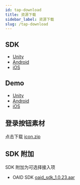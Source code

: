 ```yaml
---
id: tap-download
title: 资源下载
sidebar_label: 资源下载
slug: /tap-download
---
```


## SDK

- [Unity](https://github.com/taptap/TapSDK-Unity/releases)
- [Android](https://github.com/taptap/TapSDK-Android/releases)
- [iOS](https://github.com/taptap/TapSDK-iOS/releases)

## Demo

- [Unity](https://github.com/taptap/TapSDK-Unity-Demo)
- [Android](https://github.com/taptap/TapSDK-Android)
- [iOS](https://github.com/taptap/TapSDK-iOS)

## 登录按钮素材

点击下载 [icon.zip](https://capacity-files.lncld.net/z7xSKYDvAc1ff19cDfq3Vx01v50KNR6j/TapTapLoginButton.zip)

## SDK 附加

SDK 附加为可选择接入项

- OAID SDK [oaid_sdk_1.0.23.aar](https://capacity-files.lncld.net/iQh2tYq5Uh1RH7VbOeIMUiJvORkr6VLl/tap_oaid_sdk_1.0.23.aar)
